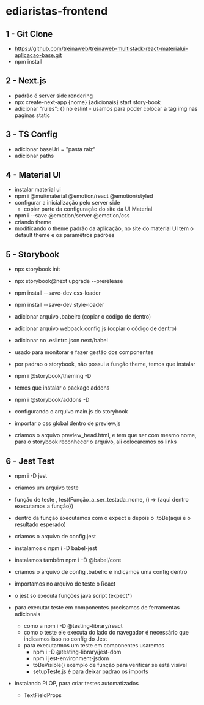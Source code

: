 # ediaristas-frontend

## 1 - Git Clone
  - https://github.com/treinaweb/treinaweb-multistack-react-materialui-aplicacao-base.git
  - npm install

## 2 - Next.js
  - padrão é server side rendering 
  - npx create-next-app {nome} {adicionais} start story-book
  - adicionar "rules": {} no eslint - usamos para poder colocar a tag img nas páginas static

## 3 - TS Config
  - adicionar baseUrl = "pasta raiz"
  - adicionar paths

## 4 - Material UI
  - instalar material ui
  - npm i @mui/material @emotion/react @emotion/styled  
  - configurar a inicialização pelo server side
    - copiar parte da configuração do site da UI Material
  - npm i --save @emotion/server @emotion/css
  - criando theme
  - modificando o theme padrão da aplicação, no site do material UI tem o default theme e os paramêtros padrões

## 5 - Storybook
  - npx storybook init
  - npx storybook@next upgrade --prerelease
  - npm install --save-dev css-loader
  - npm install --save-dev style-loader

  - adicionar arquivo .babelrc (copiar o código de dentro)
  - adicionar arquivo webpack.config.js (copiar o código de dentro)
  - adicionar no .eslintrc.json next/babel

  - usado para monitorar e fazer gestão dos componentes

  - por padrao o storybook, não possui a função theme, temos que instalar
  - npm i @storybook/theming -D

  - temos que instalar o package addons
  - npm i @storybook/addons -D

  - configurando o arquivo main.js do storybook
  - importar o css global dentro de preview.js
  - criamos o arquivo preview_head.html, e tem que ser com mesmo nome, para o storybook reconhecer o arquivo, ali colocaremos os links

## 6 - Jest Test
  - npm i -D jest
  - criamos um arquivo teste
  - função de teste , test(Função_a_ser_testada_nome, () => {aqui dentro executamos a função})
  - dentro da função executamos com o expect e depois o .toBe(aqui é o resultado esperado)
  - criamos o arquivo de config.jest
  - instalamos o npm i -D babel-jest
  - instalamos também npm i -D @babel/core
  - criamos o arquivo de config .babelrc e indicamos uma config dentro
  - importamos no arquivo de teste o React
  - o jest so executa funções java script (expect*)

  - para executar teste em componentes precisamos de ferramentas adicionais
    - como a npm i -D @testing-library/react
    - como o teste ele executa do lado do navegador é necessário que indicamos isso no config do Jest
    - para executarmos um teste em componentes usaremos 
      - npm i -D @testing-library/jest-dom
      - npm i jest-environment-jsdom 
      - toBeVisible() exemplo de função para verificar se está visível
      - setupTeste.js é para deixar padrao os imports
  
  - instalando PLOP, para criar testes automatizados
    - TextFieldProps